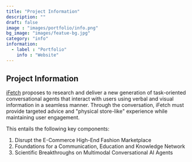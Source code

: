 ```yaml
---
title: "Project Information"
description: ""
draft: false
image : "images/portfolio/info.png"
bg_image: "images/featue-bg.jpg"
category: "info"
information:
  - label : "Portfolio"
    info : "Website"
---
```


## Project Information

[iFetch](images/portfolio/ifetch_info.pdf) proposes to research and deliver a new generation of task-oriented conversational agents that
interact with users using verbal and visual information in a seamless manner. Through the conversation,
iFetch must provide targeted advice and "physical store-like" experience while maintaining user
engagement.

This entails the following key components:

1. Disrupt the E-Commerce High-End Fashion Marketplace
1. Foundations for a Communication, Education and Knowledge Network
1. Scientific Breakthroughs on Multimodal Conversational AI Agents